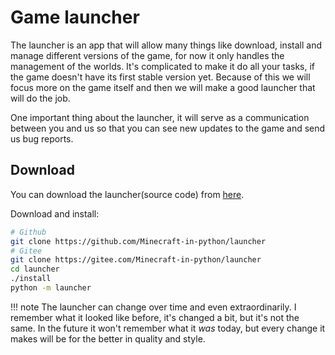 # Game launcher
The launcher is an app that will allow many things like download, install and
manage different versions of the game, for now it only handles the management of the worlds.
It's complicated to make it do all your tasks, if the game doesn't have its first stable
version yet. Because of this we will focus more on the game itself and then we will make a
good launcher that will do the job.

One important thing about the launcher, it will serve as a communication between you and us
so that you can see new updates to the game and send us bug reports. 

## Download
You can download the launcher(source code) from [here](https://github.com/Minecraft-in-python/launcher).

Download and install:
```bash
# Github
git clone https://github.com/Minecraft-in-python/launcher
# Gitee
git clone https://gitee.com/Minecraft-in-python/launcher
cd launcher
./install
python -m launcher
```

!!! note
	The launcher can change over time and even extraordinarily.
	I remember what it looked like before, it's changed a bit, but it's not the same.
	In the future it won't remember what it *was* today, but every change it
	makes will be for the better in quality and style.

